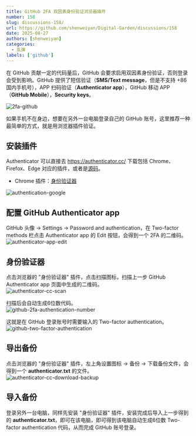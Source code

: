 ```yaml
---
title: GitHub 2FA 双因素身份验证浏览器插件
number: 158
slug: discussions-158/
url: https://github.com/shenweiyan/Digital-Garden/discussions/158
date: 2025-08-27
authors: [shenweiyan]
categories: 
  - 乱弹
labels: ['github']
---
```


在 GitHub 贡献一定的代码量后，GitHub 会要求启用双因素身份验证，否则登录会受到影响。GitHub 提供了短信验证（**SMS/Text message**，但是不支持 +86 国内手机号），APP 扫码验证（**Authenticator app**），GitHub 移动 APP（**GitHub Mobile**），**Security keys**。    

![2fa-github](https://kg.weiyan.cc/2025/08/2fa-github.png)

如果手机不在身边，想要在另外一台电脑登录自己的 GitHub 账号，这里推荐一种最简单的方式，就是用浏览器插件验证。

<!-- more -->

## 安装插件

Authenticator 可以直接去 <https://authenticator.cc/> 下载包括 Chrome、Firefox、Edge 对应的插件，或者是[源码](https://github.com/Authenticator-Extension/Authenticator)。

- Chrome 插件：[身份验证器](https://chromewebstore.google.com/detail/%E8%BA%AB%E4%BB%BD%E9%AA%8C%E8%AF%81%E5%99%A8/bhghoamapcdpbohphigoooaddinpkbai?hl=zh-CN&utm_source=ext_sidebar)

![authentication-google](https://kg.weiyan.cc/2025/08/authentication-google.png)

## 配置 GitHub Authenticator app

GitHub 头像 → Settings → Password and authentication，在 Two-factor methods 栏点击 Authenticator app 的 Edit 按钮，会得到一个 2FA 的二维码。      
![authenticator-app-edit](https://kg.weiyan.cc/2025/08/authenticator-app-edit.png)

## 身份验证器

点击浏览器的 "身份验证器" 插件，点击扫描图标，扫描上一步 GitHub Authenticator app 页面中生成的二维码。     
![authenticator-cc-scan](https://kg.weiyan.cc/2025/08/authenticator-cc-scan.png)

扫描后会自动生成6位数代码。     
![github-2fa-authentication-number](https://kg.weiyan.cc/2025/08/github-2fa-authentication-number.png)

这就是在 GitHub 登录账号时需要输入的 Two-factor authentication。     
![github-two-factor-authentication](https://kg.weiyan.cc/2025/08/github-two-factor-authentication.png)

## 导出备份

点击浏览器的 "身份验证器" 插件，左上角设置图标 → 备份 → 下载备份文件，会得到一个 **authenticator.txt** 的文件。     
![authenticator-cc-download-backup](https://kg.weiyan.cc/2025/08/authenticator-cc-download-backup.png)

## 导入备份

登录另外一台电脑，同样先安装 "身份验证器" 插件，安装完成后导入上一步得到的 **authenticator.txt**，即可在该电脑，即可得到该电脑自动生成6位数 Two-factor authentication 代码，从而完成 GitHub 账号登录。



<script src="https://giscus.app/client.js"
	data-repo="shenweiyan/Digital-Garden"
	data-repo-id="R_kgDOKgxWlg"
	data-mapping="number"
	data-term="158"
	data-reactions-enabled="1"
	data-emit-metadata="0"
	data-input-position="bottom"
	data-theme="light"
	data-lang="zh-CN"
	crossorigin="anonymous"
	async>
</script>
